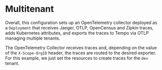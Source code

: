 # Multitenant

Overall, this configuration sets up an OpenTelemetry collector deployed as a `Deployment` that receives Jaeger, OTLP, OpenCensus and Zipkin traces, adds Kubernetes attributes, and exports the traces to Tempo via OTLP managing multiple tenants.

The OpenTelemetry Collector receives traces and, depending on the value of the `X-Scope-OrgID` header, the traces are routed to the desired exporter. For this example, we just set the resources to create traces for the `dev` tenant.
